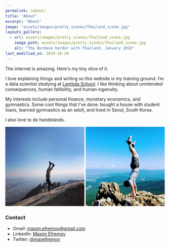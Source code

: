 ```yaml
---
permalink: /about/
title: "About"
excerpt: "About"
image: "assets/images/pretty_scenes/Thailand_scene.jpg"
layouts_gallery:
  - url: assets/images/pretty_scenes/Thailand_scene.jpg
    image_path: assets/images/pretty_scenes/Thailand_scene.jpg
    alt: "The Burmese border with Thailand, January 2019"
last_modified_at: 2019-10-20
---
```


The internet is amazing. Here's my tiny slice of it.

I love explaining things and writing so this website is my training ground. I’m a data scientist studying at [Lambda School](https://lambdaschool.com/). I like thinking about unintended consequences, human fallibility, and human ingenuity.

My interests include personal finance, monetary economics, and gymnastics. Some cool things that I’ve done: bought a house with student loans, learned gymnastics as an adult, and lived in Seoul, South Korea. 

I also love to do handstands. 

<center>
<img src="/assets/images/handstands/bukhansan.jpg" alt="Bukhansan, Seoul, Korea" width="250"/>

<img src="/assets/images/handstands/shenandoah.jpg" alt="Shenendoah, Virgina" width="250"/>
</center>


### Contact
- Gmail: [maxim.efremov@gmail.com](mailto:maxim.efremov@gmail.com)
- LinkedIn: [Maxim Efremov](https://www.linkedin.com/in/maxim-efremov/)
- Twitter: [@maxefremov](https://twitter.com/maxefremov)